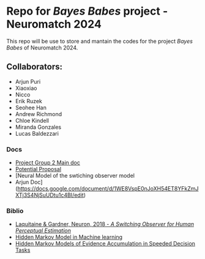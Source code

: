 # Repo for *Bayes Babes* project - Neuromatch 2024

This repo will be use to store and mantain the codes for the project *Bayes Babes* of Neuromatch 2024.

## Collaborators:
- Arjun Puri
- Xiaoxiao
- Nicco
- Erik Ruzek
- Seohee Han
- Andrew Richmond
- Chloe Kindell
- Miranda Gonzales
- Lucas Baldezzari

### Docs

- [Project Group 2 Main doc](https://docs.google.com/document/d/1ZA0-Z-GO-pYg_CeYRGAYFPBJxr1fF4K0PAReS_vPJt0/edit)
- [Potential Proposal](https://docs.google.com/document/d/1DL2T97BWogI5rgF8SQ9WpetcekPW66ra6XHvEVreN34/edit#heading=h.qw2lglpsn6er)
- [Neural Model of the swtiching observer model
 - Arjun Doc](https://docs.google.com/document/d/1WE8VspE0nJoXH54ET8YFkZmJXTj3S4NjSuUDtu1c4BI/edit)

### Biblio
- [Laquitaine & Gardner, Neuron, 2018 - *A Switching Observer for Human Perceptual Estimation*](https://pubmed.ncbi.nlm.nih.gov/29290551/)
- [Hidden Markov Model in Machine learning](https://www.geeksforgeeks.org/hidden-markov-model-in-machine-learning/)
- [Hidden Markov Models of Evidence Accumulation in Speeded Decision Tasks](https://link.springer.com/article/10.1007/s42113-021-00115-0)

